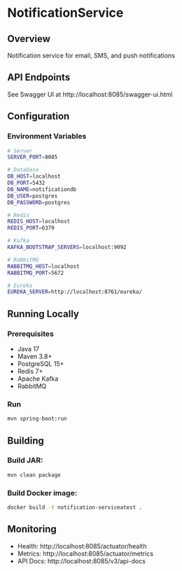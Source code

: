 # NotificationService

## Overview
Notification service for email, SMS, and push notifications

## API Endpoints
See Swagger UI at http://localhost:8085/swagger-ui.html

## Configuration

### Environment Variables
```bash
# Server
SERVER_PORT=8085

# Database
DB_HOST=localhost
DB_PORT=5432
DB_NAME=notificationdb
DB_USER=postgres
DB_PASSWORD=postgres

# Redis
REDIS_HOST=localhost
REDIS_PORT=6379

# Kafka
KAFKA_BOOTSTRAP_SERVERS=localhost:9092

# RabbitMQ
RABBITMQ_HOST=localhost
RABBITMQ_PORT=5672

# Eureka
EUREKA_SERVER=http://localhost:8761/eureka/
```

## Running Locally

### Prerequisites
- Java 17
- Maven 3.8+
- PostgreSQL 15+
- Redis 7+
- Apache Kafka
- RabbitMQ

### Run
```bash
mvn spring-boot:run
```

## Building

### Build JAR:
```bash
mvn clean package
```

### Build Docker image:
```bash
docker build -t notification-serviceatest .
```

## Monitoring
- Health: http://localhost:8085/actuator/health
- Metrics: http://localhost:8085/actuator/metrics
- API Docs: http://localhost:8085/v3/api-docs

